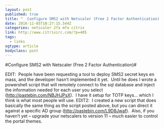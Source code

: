 ```yaml
---
layout: post
published: true
title: "  Configure SMS2 with Netscaler (Free 2 Factor Authentication) » Citrixirc.com"
date: 2016-11-05T10:27:15.544Z
categories: netscaler 2fa mfa citrix 
link: http://www.citrixirc.com/?p=485
tags:
  - links
ogtype: article
bodyclass: post
---
```


#Configure SMS2 with Netscaler (Free 2 Factor Authentication)#

EDIT:  People have been requesting a tool to deploy SMS2 secret keys en mass, and the developer hasn’t implemented it yet.  Until he does I wrote a powershell script that will remotely connect to the sql database and inject the information needed for each user you select (http://pastebin.com/NBJHJPsX).  I have it setup for TOTP keys… which I think is what most people will use.
EDIT2:  I created a new script that does basically the same thing as the script posted above, but you can direct it against a specific AD group (http://pastebin.com/L9D8Jwaf).  Also, if you haven’t yet – upgrade your netscalers to version 11 – much easier to control the portal themes.
